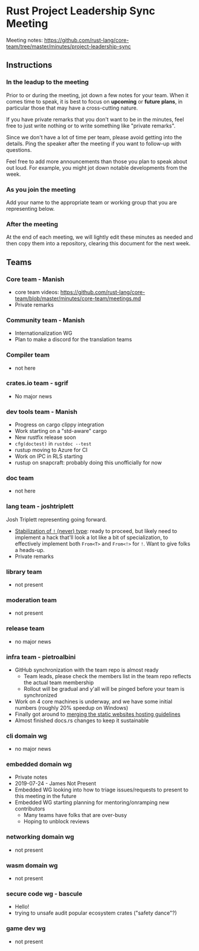 # Rust Project Leadership Sync Meeting

Meeting notes: https://github.com/rust-lang/core-team/tree/master/minutes/project-leadership-sync

## Instructions

### In the leadup to the meeting

Prior to or during the meeting, jot down a few notes for your team. When it comes time to speak, it is best to focus on **upcoming** or **future plans**, in particular those that may have a cross-cutting nature.

If you have private remarks that you don't want to be in the minutes, feel free to just write nothing or to write something like "private remarks".

Since we don't have a lot of time per team, please avoid getting into the details. Ping the speaker after the meeting if you want to follow-up with questions.

Feel free to add more announcements than those you plan to speak about out loud. For example, you might jot down notable developments from the week.

### As you join the meeting

Add your name to the appropriate team or working group that you are representing below.

### After the meeting

At the end of each meeting, we will lightly edit these minutes as needed and then copy them into a repository, clearing this document for the next week.

## Teams

### Core team - Manish
 - core team videos: https://github.com/rust-lang/core-team/blob/master/minutes/core-team/meetings.md
 - Private remarks

### Community team - Manish
 - Internationalization WG
 - Plan to make a discord for the translation teams

### Compiler team

 - not here

### crates.io team - sgrif

- No major news

### dev tools team - Manish

 - Progress on cargo clippy integration
 - Work starting on a "std-aware" cargo
 - New rustfix release soon
 - `cfg(doctest)` in `rustdoc --test`
 - rustup moving to Azure for CI
 - Work on IPC in RLS starting
 - rustup on snapcraft: probably doing this unofficially for now


### doc team

 - not here

### lang team - joshtriplett

Josh Triplett representing going forward.

- [Stabilization of `!` (never) type](https://github.com/rust-lang/rust/issues/57012): ready to proceed, but likely need to implement a hack that'll look a lot like a bit of specialization, to effectively implement both `From<T>` and `From<!>` for `!`. Want to give folks a heads-up.
- Private remarks

### library team

 - not present

### moderation team

 - not present


### release team

* no major news

### infra team - pietroalbini

* GitHub synchronization with the team repo is almost ready
  * Team leads, please check the members list in the team repo reflects the
    actual team membership
  * Rollout will be gradual and y'all will be pinged before your team is
    synchronized
* Work on 4 core machines is underway, and we have some initial numbers
  (roughly 20% speedup on Windows)
* Finally got around to [merging the static websites hosting guidelines](https://github.com/rust-lang/infra-team/blob/master/guidelines/static-websites.md)
* Almost finished docs.rs changes to keep it sustainable


### cli domain wg

* no major news

### embedded domain wg

* Private notes
 * 2019-07-24 - James Not Present
* Embedded WG looking into how to triage issues/requests to present to this meeting in the future
* Embedded WG starting planning for mentoring/onramping new contributors
    * Many teams have folks that are over-busy
    * Hoping to unblock reviews

### networking domain wg
 - not present
### wasm domain wg
 - not present
### secure code wg - bascule
 - Hello!
 - trying to unsafe audit popular ecosystem crates ("safety dance"?)

### game dev wg
 - not present
